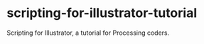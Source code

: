 scripting-for-illustrator-tutorial
==================================

Scripting for Illustrator, a tutorial for Processing coders.
